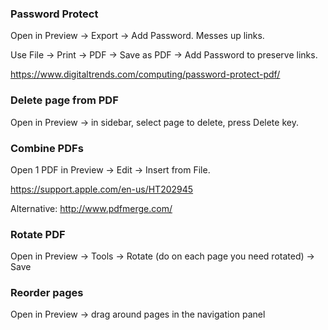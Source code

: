 ### Password Protect

Open in Preview -> Export -> Add Password. Messes up links.

Use File -> Print -> PDF -> Save as PDF -> Add Password to preserve links.

https://www.digitaltrends.com/computing/password-protect-pdf/


### Delete page from PDF

Open in Preview -> in sidebar, select page to delete, press Delete key.


### Combine PDFs

Open 1 PDF in Preview -> Edit -> Insert from File.

https://support.apple.com/en-us/HT202945

Alternative: http://www.pdfmerge.com/


### Rotate PDF

Open in Preview -> Tools -> Rotate (do on each page you need rotated) -> Save


### Reorder pages

Open in Preview -> drag around pages in the navigation panel